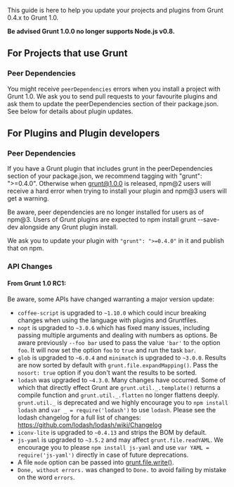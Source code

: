 This guide is here to help you update your projects and plugins from Grunt 0.4.x to Grunt 1.0.

**Be advised Grunt 1.0.0 no longer supports Node.js v0.8.**

## For Projects that use Grunt

### Peer Dependencies

You might receive `peerDependencies` errors when you install a project with Grunt 1.0.
We ask you to send pull requests to your favourite plugins and ask them to update the peerDependencies section of their package.json.
See below for details about plugin updates.

## For Plugins and Plugin developers

### Peer Dependencies
If you have a Grunt plugin that includes grunt in the peerDependencies section of your package.json,
we recommend tagging with "grunt": ">=0.4.0". Otherwise when grunt@1.0.0 is released, npm@2 users will
receive a hard error when trying to install your plugin and npm@3 users will get a warning.

Be aware, peer dependencies are no longer installed for users as of npm@3.
Users of Grunt plugins are expected to npm install grunt --save-dev alongside any Grunt plugin install.

We ask you to update your plugin with `"grunt": ">=0.4.0"` in it and publish that on npm.

### API Changes

#### From Grunt 1.0 RC1:
Be aware, some APIs have changed warranting a major version update:

* `coffee-script` is upgraded to `~1.10.0` which could incur breaking changes
  when using the language with plugins and Gruntfiles.
* `nopt` is upgraded to `~3.0.6` which has fixed many issues, including passing
  multiple arguments and dealing with numbers as options. Be aware previously
  `--foo bar` used to pass the value `'bar'` to the option `foo`. It will now
  set the option `foo` to `true` and run the task `bar`.
* `glob` is upgraded to `~6.0.4` and `minimatch` is upgraded to `~3.0.0`. Results
  are now sorted by default with `grunt.file.expandMapping()`. Pass the
  `nosort: true` option if you don't want the results to be sorted.
* `lodash` was upgraded to `~4.3.0`. Many changes have occurred. Some of which
  that directly effect Grunt are `grunt.util._.template()` returns a compile
  function and `grunt.util._.flatten` no longer flattens deeply.
  `grunt.util._` is deprecated and we highly encourage you to
  `npm install lodash` and `var _ = require('lodash')` to use `lodash`.
  Please see the lodash changelog for a full list of changes: https://github.com/lodash/lodash/wiki/Changelog
* `iconv-lite` is upgraded to `~0.4.13` and strips the BOM by default.
* `js-yaml` is upgraded to `~3.5.2` and may affect `grunt.file.readYAML`.
  We encourage you to please `npm install js-yaml` and use
  `var YAML = require('js-yaml')` directly in case of future deprecations.
* A file `mode` option can be passed into
  [grunt.file.write()](http://gruntjs.com/api/grunt.file#grunt.file.write).
* `Done, without errors.` was changed to `Done.` to avoid failing by mistake on the word `errors`.
